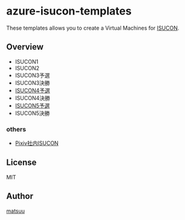 # azure-isucon-templates

These templates allows you to create a Virtual Machines for [ISUCON](http://isucon.net/).

## Overview

* ISUCON1
* ISUCON2
* ISUCON3予選
* ISUCON3決勝
* [ISUCON4予選](https://github.com/matsuu/azure-isucon-templates/tree/master/isucon5-qualifier)
* ISUCON4決勝
* [ISUCON5予選](https://github.com/matsuu/azure-isucon-templates/tree/master/isucon5-qualifier)
* ISUCON5決勝

### others

* [Pixiv社内ISUCON](https://github.com/matsuu/azure-isucon-templates/tree/master/pixiv-isucon2016)

## License

MIT

## Author

[matsuu](https://github.com/matsuu)
